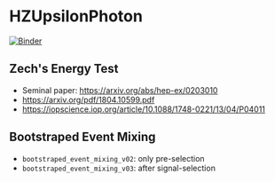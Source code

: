 # HZUpsilonPhoton

[![Binder](https://mybinder.org/badge_logo.svg)](https://mybinder.org/v2/gh/ftorresd/HZToUpsilonPhotonSandbox/master)

## Zech's Energy Test
 - Seminal paper: https://arxiv.org/abs/hep-ex/0203010
 - https://arxiv.org/pdf/1804.10599.pdf
 - https://iopscience.iop.org/article/10.1088/1748-0221/13/04/P04011

 ## Bootstraped Event Mixing
  - `bootstraped_event_mixing_v02`: only pre-selection
  - `bootstraped_event_mixing_v03`: after signal-selection
